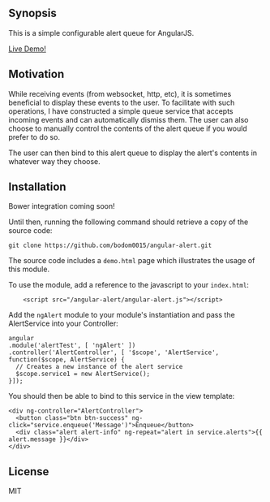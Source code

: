 ## Synopsis

This is a simple configurable alert queue for AngularJS.

[Live Demo!](http://bodom0015.game-server.cc/bower_components/angular-alert/demo.html)

## Motivation
While receiving events (from websocket, http, etc), it is sometimes beneficial to display these events to the user. To facilitate with such operations, I have constructed a simple queue service that accepts incoming events and can automatically dismiss them. The user can also choose to manually control the contents of the alert queue if you would prefer to do so.

The user can then bind to this alert queue to display the alert's contents in whatever way they choose.

## Installation
Bower integration coming soon!

Until then, running the following command should retrieve a copy of the source code:
```
git clone https://github.com/bodom0015/angular-alert.git
```

The source code includes a `demo.html` page which illustrates the usage of this module.

To use the module, add a reference to the javascript to your `index.html`:
```
    <script src="/angular-alert/angular-alert.js"></script>
```
    
Add the `ngAlert` module to your module's instantiation and pass the AlertService into your Controller:
```
angular
.module('alertTest', [ 'ngAlert' ])
.controller('AlertController', [ '$scope', 'AlertService', function($scope, AlertService) {
  // Creates a new instance of the alert service
  $scope.service1 = new AlertService();
}]);
```

You should then be able to bind to this service in the view template:
```
<div ng-controller="AlertController">
  <button class="btn btn-success" ng-click="service.enqueue('Message')">Enqueue</button>
  <div class="alert alert-info" ng-repeat="alert in service.alerts">{{ alert.message }}</div>
</div>
```

## License

MIT